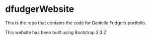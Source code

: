 dfudgerWebsite
==============

This is the repo that contains the code for Danielle Fudgers portfolio.

This website has been built using Bootstrap 2.3.2
